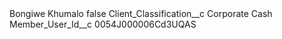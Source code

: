 <?xml version="1.0" encoding="UTF-8"?>
<CustomMetadata xmlns="http://soap.sforce.com/2006/04/metadata" xmlns:xsi="http://www.w3.org/2001/XMLSchema-instance" xmlns:xsd="http://www.w3.org/2001/XMLSchema">
    <label>Bongiwe Khumalo</label>
    <protected>false</protected>
    <values>
        <field>Client_Classification__c</field>
        <value xsi:type="xsd:string">Corporate Cash</value>
    </values>
    <values>
        <field>Member_User_Id__c</field>
        <value xsi:type="xsd:string">0054J000006Cd3UQAS</value>
    </values>
</CustomMetadata>

